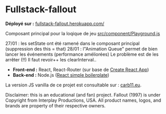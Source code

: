 # Fullstack-fallout



**Déployé sur :** [fullstack-fallout.herokuapp.com/](https://fullstack-fallout.herokuapp.com/) 

Composant principal pour la loqique de jeu [src/component/Playground.js](https://github.com/Carburator11/fullstack-fallout/blob/rRefacto/src/component/Playground.js)

27/01 : les setState ont été ramené dans le composant principal (suppression des this = that)
28/01 : l"Animation Queue" permet de bien lancer les événements (performance améliorées)
Le problème est de les arrêter (!!) Il faut revoir++ les clearInterval..

* **Front-end :**  React, React-Router (sur base de [Create React App](https://github.com/facebookincubator/create-react-app))
* **Back-end :**  Node.js ([React simple boilerplate](https://github.com/andela-kadeniyi/react-simple-boilerplate/))

La version JS vanilla de ce projet est consultable sur : [carb11.eu](http://carb11.eu/fallout/).

Disclaimer: this is an educational (and fan) project. Fallout (1997) is under Copyright from Interplay Productions, USA. All product names, logos, and brands are property of their respective owners.
 
